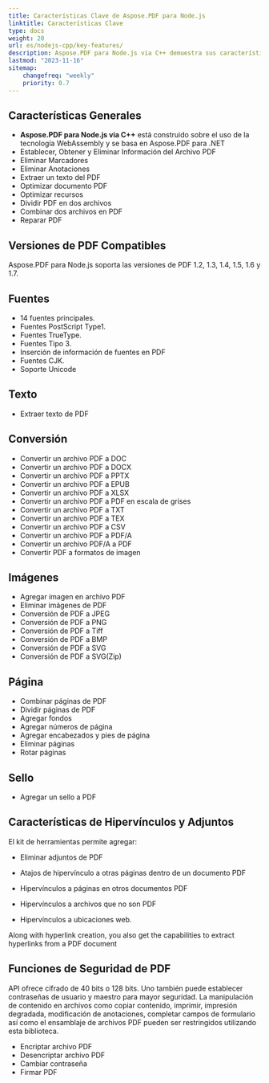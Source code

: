 ```yaml
---
title: Características Clave de Aspose.PDF para Node.js
linktitle: Características Clave
type: docs
weight: 20
url: es/nodejs-cpp/key-features/
description: Aspose.PDF para Node.js via C++ demuestra sus características generales. Esta página describe las versiones de PDF compatibles, y todas las manipulaciones que podemos hacer con texto, imágenes, páginas, etc.
lastmod: "2023-11-16"
sitemap:
    changefreq: "weekly"
    priority: 0.7
---
```


## Características Generales

- **Aspose.PDF para Node.js via C++** está construido sobre el uso de la tecnología WebAssembly y se basa en Aspose.PDF para .NET
- Establecer, Obtener y Eliminar Información del Archivo PDF
- Eliminar Marcadores
- Eliminar Anotaciones
- Extraer un texto del PDF
- Optimizar documento PDF
- Optimizar recursos
- Dividir PDF en dos archivos
- Combinar dos archivos en PDF
- Reparar PDF

## Versiones de PDF Compatibles

Aspose.PDF para Node.js soporta las versiones de PDF 1.2, 1.3, 1.4, 1.5, 1.6 y 1.7.

## Fuentes

- 14 fuentes principales.
- Fuentes PostScript Type1.
- Fuentes TrueType.
- Fuentes Tipo 3.
- Inserción de información de fuentes en PDF
- Fuentes CJK.
- Soporte Unicode

## Texto

- Extraer texto de PDF

## Conversión

- Convertir un archivo PDF a DOC
- Convertir un archivo PDF a DOCX
- Convertir un archivo PDF a PPTX
- Convertir un archivo PDF a EPUB
- Convertir un archivo PDF a XLSX
- Convertir un archivo PDF a PDF en escala de grises
- Convertir un archivo PDF a TXT
- Convertir un archivo PDF a TEX
- Convertir un archivo PDF a CSV
- Convertir un archivo PDF a PDF/A
- Convertir un archivo PDF/A a PDF
- Convertir PDF a formatos de imagen

## Imágenes

- Agregar imagen en archivo PDF
- Eliminar imágenes de PDF
- Conversión de PDF a JPEG
- Conversión de PDF a PNG
- Conversión de PDF a Tiff
- Conversión de PDF a BMP
- Conversión de PDF a SVG
- Conversión de PDF a SVG(Zip)

## Página

- Combinar páginas de PDF
- Dividir páginas de PDF
- Agregar fondos
- Agregar números de página
- Agregar encabezados y pies de página
- Eliminar páginas
- Rotar páginas

## Sello

- Agregar un sello a PDF

## Características de Hipervínculos y Adjuntos

El kit de herramientas permite agregar:

- Eliminar adjuntos de PDF
- Atajos de hipervínculo a otras páginas dentro de un documento PDF
- Hipervínculos a páginas en otros documentos PDF
- Hipervínculos a archivos que no son PDF

- Hipervínculos a ubicaciones web.

Along with hyperlink creation, you also get the capabilities to extract hyperlinks from a PDF document

## Funciones de Seguridad de PDF

API ofrece cifrado de 40 bits o 128 bits. Uno también puede establecer contraseñas de usuario y maestro para mayor seguridad. La manipulación de contenido en archivos como copiar contenido, imprimir, impresión degradada, modificación de anotaciones, completar campos de formulario así como el ensamblaje de archivos PDF pueden ser restringidos utilizando esta biblioteca.

- Encriptar archivo PDF
- Desencriptar archivo PDF
- Cambiar contraseña
- Firmar PDF
